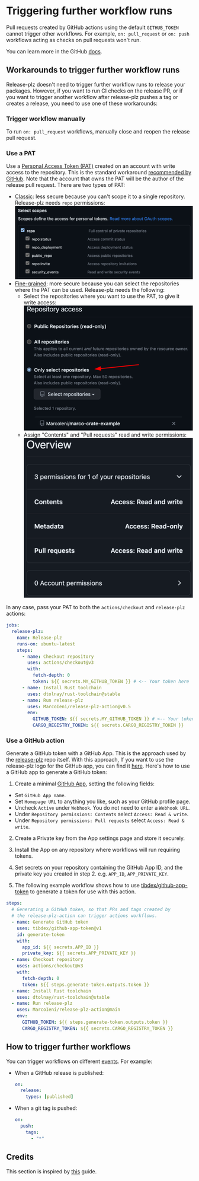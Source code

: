 # Triggering further workflow runs

Pull requests created by GitHub actions using the default `GITHUB_TOKEN` cannot
trigger other workflows.
For example, `on: pull_request` or `on: push` workflows acting as checks on pull
requests won't run.

You can learn more in the GitHub
[docs](https://docs.github.com/en/actions/using-workflows/triggering-a-workflow#triggering-a-workflow-from-a-workflow).

## Workarounds to trigger further workflow runs

Release-plz doesn't need to trigger further workflow runs to release your packages.
However, if you want to run CI checks on the release PR,
or if you want to trigger another workflow after release-plz pushes
a tag or creates a release, you need to use one of these workarounds:

### Trigger workflow manually

To run `on: pull_request` workflows, manually close and reopen the release pull request.

### Use a PAT

Use a [Personal Access Token (PAT)](https://docs.github.com/en/github/authenticating-to-github/creating-a-personal-access-token)
created on an account with write access to the repository.
This is the standard workaround
[recommended by GitHub](https://docs.github.com/en/actions/using-workflows/triggering-a-workflow#triggering-a-workflow-from-a-workflow).
Note that the account that owns the PAT will be the author of the release pull request.
There are two types of PAT:
- [Classic](https://docs.github.com/en/authentication/keeping-your-account-and-data-secure/creating-a-personal-access-token#personal-access-tokens-classic):
  less secure because you can't scope it to a single repository.
  Release-plz needs `repo` permissions:
  ![pat classic permissions](../assets/pat-classic.png)
- [Fine-grained](https://docs.github.com/en/authentication/keeping-your-account-and-data-secure/creating-a-personal-access-token#fine-grained-personal-access-tokens):
  more secure because you can select the repositories where the PAT can be used.
  Release-plz needs the following:
  - Select the repositories where you want to use the PAT, to give it write access:
    ![pat repository access](../assets/repository-access.png)
  - Assign "Contents" and "Pull requests" read and write permissions:
    ![pat fine permissions](../assets/pat-overview.png)

In any case, pass your PAT to both the `actions/checkout` and `release-plz` actions:

```yaml
jobs:
  release-plz:
    name: Release-plz
    runs-on: ubuntu-latest
    steps:
      - name: Checkout repository
        uses: actions/checkout@v3
        with:
          fetch-depth: 0
          token: ${{ secrets.MY_GITHUB_TOKEN }} # <-- Your token here
      - name: Install Rust toolchain
        uses: dtolnay/rust-toolchain@stable
      - name: Run release-plz
        uses: MarcoIeni/release-plz-action@v0.5
        env:
          GITHUB_TOKEN: ${{ secrets.MY_GITHUB_TOKEN }} # <-- Your token here
          CARGO_REGISTRY_TOKEN: ${{ secrets.CARGO_REGISTRY_TOKEN }}
```

### Use a GitHub action

Generate a GitHub token with a GitHub App.
This is the approach used by the
[release-plz](https://github.com/MarcoIeni/release-plz/blob/main/.github/workflows/release-plz.yml)
repo itself. With this approach, 
If you want to use the release-plz logo for the GitHub app, you can find it [here](../assets/robot_head.jpeg).
Here's how to use a GitHub app to generate a GitHub token:

1. Create a minimal [GitHub App](https://docs.github.com/en/developers/apps/creating-a-github-app), setting the following fields:

  - Set `GitHub App name`.
  - Set `Homepage URL` to anything you like, such as your GitHub profile page.
  - Uncheck `Active` under `Webhook`. You do not need to enter a `Webhook URL`.
  - Under `Repository permissions: Contents` select `Access: Read & write`.
  - Under `Repository permissions: Pull requests` select `Access: Read & write`.

2. Create a Private key from the App settings page and store it securely.

3. Install the App on any repository where workflows will run requiring tokens.

4. Set secrets on your repository containing the GitHub App ID, and the private key you created in step 2. e.g. `APP_ID`, `APP_PRIVATE_KEY`.

5. The following example workflow shows how to use [tibdex/github-app-token](https://github.com/tibdex/github-app-token) to generate a token for use with this action.

```yaml
steps:
  # Generating a GitHub token, so that PRs and tags created by
  # the release-plz-action can trigger actions workflows.
  - name: Generate GitHub token
    uses: tibdex/github-app-token@v1
    id: generate-token
    with:
      app_id: ${{ secrets.APP_ID }}
      private_key: ${{ secrets.APP_PRIVATE_KEY }}
  - name: Checkout repository
    uses: actions/checkout@v3
    with:
      fetch-depth: 0
      token: ${{ steps.generate-token.outputs.token }}
  - name: Install Rust toolchain
    uses: dtolnay/rust-toolchain@stable
  - name: Run release-plz
    uses: MarcoIeni/release-plz-action@main
    env:
      GITHUB_TOKEN: ${{ steps.generate-token.outputs.token }}
      CARGO_REGISTRY_TOKEN: ${{ secrets.CARGO_REGISTRY_TOKEN }}
```

## How to trigger further workflows

You can trigger workflows on different
[events](https://docs.github.com/en/actions/using-workflows/events-that-trigger-workflows).
For example:

- When a GitHub release is published:

  ```yaml
  on:
    release:
      types: [published]
  ```

- When a git tag is pushed:

  ```yaml
  on:
    push:
      tags:
        - "*"
   ```

## Credits

This section is inspired by
[this](https://github.com/peter-evans/create-pull-request/blob/main/docs/concepts-guidelines.md#triggering-further-workflow-runs)
guide.
